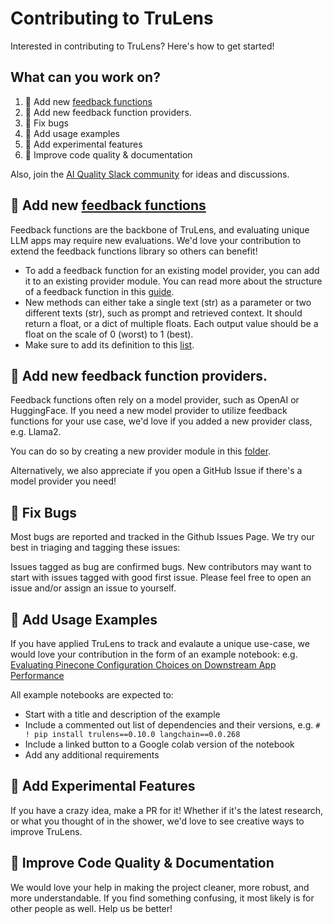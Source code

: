 # Contributing to TruLens

Interested in contributing to TruLens? Here's how to get started!
## What can you work on?

1. 💪 Add new [feedback functions](https://www.trulens.org/trulens_eval/function_definitions/)
2. 🤝 Add new feedback function providers.
3. 🐛 Fix bugs
4. 🎉 Add usage examples
5. 🧪 Add experimental features
6. 📄 Improve code quality & documentation

Also, join the [AI Quality Slack community](https://communityinviter.com/apps/aiqualityforum/josh) for ideas and discussions.

## 💪 Add new [feedback functions](https://www.trulens.org/trulens_eval/feedback_functions/)

Feedback functions are the backbone of TruLens, and evaluating unique LLM apps may require new evaluations. We'd love your contribution to extend the feedback functions library so others can benefit!

- To add a feedback function for an existing model provider, you can add it to an existing provider module. You can read more about the structure of a feedback function in this [guide](https://www.trulens.org/trulens_eval/custom_feedback_functions/).
- New methods can either take a single text (str) as a parameter or two different texts (str), such as prompt and retrieved context. It should return a float, or a dict of multiple floats. Each output value should be a float on the scale of 0 (worst) to 1 (best).
- Make sure to add its definition to this [list](https://github.com/truera/trulens/blob/main/docs/trulens_eval/function_definitions.md).

## 🤝 Add new feedback function providers.

Feedback functions often rely on a model provider, such as OpenAI or HuggingFace. If you need a new model provider to utilize feedback functions for your use case, we'd love if you added a new provider class, e.g. Llama2.

You can do so by creating a new provider module in this [folder](https://github.com/truera/trulens/blob/main/trulens_eval/trulens_eval/feedback/provider/).

Alternatively, we also appreciate if you open a GitHub Issue if there's a model provider you need!

## 🐛 Fix Bugs
Most bugs are reported and tracked in the Github Issues Page. We try our best in triaging and tagging these issues:

Issues tagged as bug are confirmed bugs.
New contributors may want to start with issues tagged with good first issue.
Please feel free to open an issue and/or assign an issue to yourself.

## 🎉 Add Usage Examples
If you have applied TruLens to track and evalaute a unique use-case, we would love your contribution in the form of an example notebook: e.g. [Evaluating Pinecone Configuration Choices on Downstream App Performance](https://colab.research.google.com/github/truera/trulens/blob/main/trulens_eval/examples/expositional/vector-dbs/pinecone/pinecone_evals_build_better_rags.ipynb)

All example notebooks are expected to:

- Start with a title and description of the example
- Include a commented out list of dependencies and their versions, e.g. `# ! pip install trulens==0.10.0 langchain==0.0.268`
- Include a linked button to a Google colab version of the notebook
- Add any additional requirements

## 🧪 Add Experimental Features
If you have a crazy idea, make a PR for it! Whether if it's the latest research, or what you thought of in the shower, we'd love to see creative ways to improve TruLens.

## 📄 Improve Code Quality & Documentation
We would love your help in making the project cleaner, more robust, and more understandable. If you find something confusing, it most likely is for other people as well. Help us be better!
